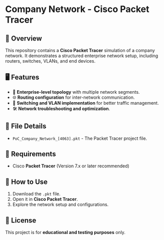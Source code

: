 # Company Network - Cisco Packet Tracer

## 📌 Overview
This repository contains a **Cisco Packet Tracer** simulation of a company network. It demonstrates a structured enterprise network setup, including routers, switches, VLANs, and end devices.

## 🖥️ Features
- 🏢 **Enterprise-level topology** with multiple network segments.
- 🌐 **Routing configuration** for inter-network communication.
- 🔧 **Switching and VLAN implementation** for better traffic management.
- 🛠️ **Network troubleshooting and optimization**.

## 📂 File Details
- `PoC_Company_Network_[4063].pkt` - The Packet Tracer project file.

## 🔧 Requirements
- Cisco **Packet Tracer** (Version 7.x or later recommended)

## 🚀 How to Use
1. Download the `.pkt` file.
2. Open it in **Cisco Packet Tracer**.
3. Explore the network setup and configurations.

## 📜 License
This project is for **educational and testing purposes** only.
